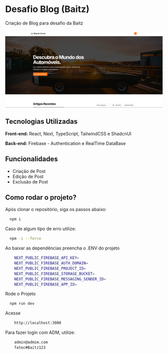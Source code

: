 
# Desafio Blog (Baitz)

Criação de Blog para desafio da Baitz
<br/><br/>
![App Screenshot](/public/print.PNG)


## Tecnologias Utilizadas
**Front-end:** React, Next, TypeScript, TailwindCSS e ShadcnUI

**Back-end:** Firebase - Authentication e RealTime DataBase


## Funcionalidades

- Criação de Post
- Edição de Post
- Exclusão de Post



## Como rodar o projeto?

Após clonar o repositório, siga os passos abaixo:

```bash
  npm i
```

Caso de algum tipo de erro utilize:
```bash
  npm -i --force
 ```

Ao baixar as dependências preencha o .ENV do projeto
```bash
    NEXT_PUBLIC_FIREBASE_API_KEY=
    NEXT_PUBLIC_FIREBASE_AUTH_DOMAIN=
    NEXT_PUBLIC_FIREBASE_PROJECT_ID=
    NEXT_PUBLIC_FIREBASE_STORAGE_BUCKET=
    NEXT_PUBLIC_FIREBASE_MESSAGING_SENDER_ID=
    NEXT_PUBLIC_FIREBASE_APP_ID=
 ```

 Rode o Projeto
```bash
  npm run dev
 ```

  Acesse
```bash
    http://localhost:3000
 ```

Para fazer login com ADM, utilize:
```bash
    admin@admim.com 
    fatec#Baitz123

 ```



